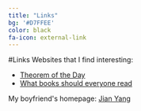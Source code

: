 ```yaml
---
title: "Links"
bg: '#D7FFEE'
color: black
fa-icon: external-link
---
```


#Links
Websites that I find interesting:

- [Theorem of the Day](http://www.theoremoftheday.org/)
- [What books should everyone read](http://cstheory.stackexchange.com/questions/3253/what-books-should-everyone-read)

My boyfriend's homepage:
[Jian Yang](http://sheepx86.com/)